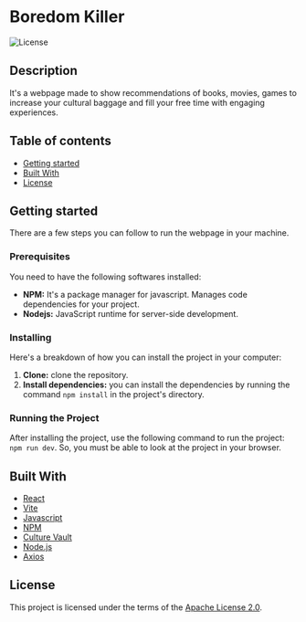 # Boredom Killer
![License](https://img.shields.io/badge/License-Apache-blue.svg)

## Description
It's a webpage made to show recommendations of books, movies, games to increase your cultural baggage and fill your free time with engaging experiences.

## Table of contents
- [Getting started](#getting-started)
- [Built With](#built-with)
- [License](#license)

## Getting started
There are a few steps you can follow to run the webpage in your machine.

### Prerequisites
You need to have the following softwares installed:
- **NPM:** It's a package manager for javascript. Manages code dependencies for your project.
- **Nodejs:** JavaScript runtime for server-side development.

### Installing
Here's a breakdown of how you can install the project in your computer:
1. **Clone:** clone the repository.
2. **Install dependencies:** you can install the dependencies by running the command `npm install` in the project's directory.

### Running the Project
After installing the project, use the following command to run the project:
  `npm run dev`.
So, you must be able to look at the project in your browser.

## Built With
- [React](https://github.com/facebook/react)
- [Vite](https://github.com/vitejs/vite)
- [Javascript](https://pt.wikipedia.org/wiki/Javascript)
- [NPM](https://github.com/npm/cli)
- [Culture Vault](https://github.com/NotAdson/CultureVault)
- [Node.js](https://nodejs.org/en)
- [Axios](https://www.npmjs.com/package/axios)

## License
This project is licensed under the terms of the [Apache License 2.0](LICENSE.md).
